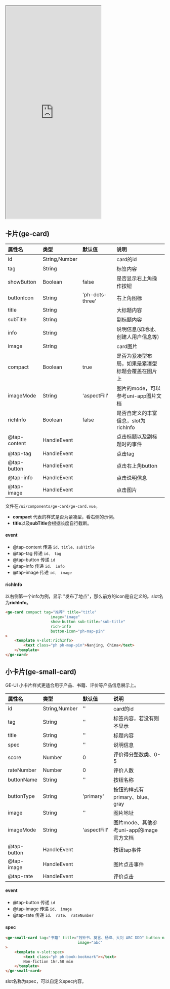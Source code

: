 <div class="simulator">
    <iframe src="http://localhost:8080/#/pages/component/card" height="670px"></iframe>
</div>

## 卡片(ge-card)

|属性名|类型|默认值|说明|
|:----|:----|:----|:----|
|id             |String,Number  |               |card的id|
|tag            |String         |               |标签内容   |
|showButton     |Boolean        |false          |是否显示右上角操作按钮|
|buttonIcon     |String         |'ph-dots-three'|右上角图标|
|title          |String         |               |大标题内容|
|subTitle       |String         |               |副标题内容|
|info           |String         |               |说明信息(如地址、创建人用户信息等)|
|image          |String         |               |card图片|
|compact        |Boolean        |true           |是否为紧凑型布局，如果是紧凑型标题会覆盖在图片上|
|imageMode      |String         |'aspectFill'   |图片的mode，可以参考uni-app图片文档|
|richInfo       |Boolean        |false          |是否自定义的丰富信息，slot为richInfo|
|@tap-content   |HandleEvent    |               |点击标题以及副标题时的事件|
|@tap-tag       |HandleEvent    |               |点击tag|
|@tap-button    |HandleEvent    |               |点击右上角button|
|@tap-info      |HandleEvent    |               |点击说明信息|
|@tap-image     |HandleEvent    |               |点击图片|

文件在`/ui/components/ge-card/ge-card.vue`。

* **compact** 代表的样式是否为紧凑型，看右侧的示例。
* **title**以及**subTitle**会根据长度自行截断。

#### event
* @tap-content 传递 `id、title、subTitle`
* @tap-tag 传递 `id、 tag`
* @tap-button 传递 `id`
* @tap-info 传递 `id、 info`
* @tap-image 传递 `id、 image`

#### richInfo
以右侧第一个info为例，显示 "发布了地点"，那么前方的icon是自定义的。slot名为**richInfo**。

```html
<ge-card compact tag="推荐" title="title"
                    image="image"
                    show-button sub-title="sub-title"
                    rich-info
                    button-icon="ph-map-pin"
>
    <template v-slot:richInfo>
        <text class="ph ph-map-pin">Nanjing, China</text>
    </template>
</ge-card>
```

## 小卡片(ge-small-card)
GE-UI 小卡片样式更适合用于产品、书籍、评价等产品信息展示上。

|属性名|类型|默认值|说明|
|:----|:----|:----|:----|
|id         |String,Number  |''             |card的id|
|tag        |String         |''             |标签内容，若没有则不显示|
|title      |String         |''             |标题内容|
|spec       |String         |''             |说明信息|
|score      |Number         |0              |评价得分整数类、0-5|
|rateNumber |Number         |0              |评价人数|
|buttonName |String         |''             |按钮名称|
|buttonType |String         |'primary'      |按钮的样式有primary、blue、gray|
|image      |String         |''             |图片地址|
|imageMode  |String         |'aspectFill'   |图片mode、其他参考uni-app的image官方文档|
|@tap-button|HandleEvent    |               |按钮tap事件|
|@tap-image |HandleEvent    |               |图片点击事件|
|@tap-rate  |HandleEvent    |               |评价点击|

#### event
* @tap-button 传递 `id`
* @tap-image 传递 `id、 image`
* @tap-rate 传递 `id、 rate、 rateNumber`

#### spec
```html
<ge-small-card tag="书籍" title="钱钟书、莫言、杨绛、大刘 ABC DDD" button-name="添加至购物车" :score="4" :rateNumber="125"
                                image="abc"
>
    <template v-slot:spec>
        <text class="ph ph-book-bookmark"></text>
        Non-fiction 1hr.50 min
    </template>
</ge-small-card>
```

slot名称为spec，可以自定义spec内容。